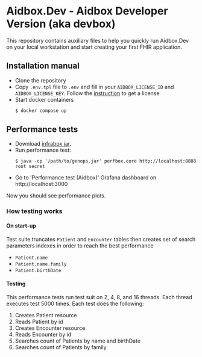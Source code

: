 # Aidbox.Dev - Aidbox Developer Version (aka devbox)

This repository contains auxiliary files to help you quickly run
Aidbox.Dev on your local workstation and start creating your first FHIR
application.

## Installation manual

- Clone the repository
- Copy `.env.tpl` file to `.env` and fill in your `AIDBOX_LICENSE_ID` and `AIDBOX_LICENSE_KEY`. Follow the [instruction](https://docs.aidbox.app/installation/setup-aidbox.dev) to get a license
- Start docker containers
  ```bash
  $ docker compose up
  ```

## Performance tests

- Download [infrabox jar](https://storage.googleapis.com/libox/infrabox/genops.jar).
- Run performance test:
  ```
  $ java -cp '/path/to/genops.jar' perfbox.core http://localhost:8888 root secret
  ```
- Go to 'Performance test (Aidbox)' Grafana dashboard on http://localhost:3000

Now you should see performance plots.

### How testing works

#### On start-up

Test suite truncates `Patient` and `Encounter` tables then creates set of search parameters indexes in order to reach the best performance

- `Patient.name`
- `Patient.name.family`
- `Patient.birthDate`

#### Testing

This performance tests run test suit on 2, 4, 8, and 16 threads. Each thread executes test 5000 times.
Each test does the following:
1. Creates Patient resource
2. Reads Patient by id
3. Creates Encounter resource
4. Reads Encounter by id
5. Searches count of Patients by name and birthDate
6. Searches count of Patients by family
